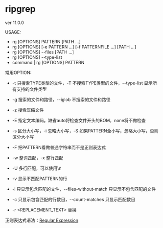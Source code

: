 # ripgrep
ver 11.0.0

USAGE:

* rg [OPTIONS] PATTERN [PATH ...]
* rg [OPTIONS] [-e PATTERN ...] [-f PATTERNFILE ...] [PATH ...]
* rg [OPTIONS] --files [PATH ...]
* rg [OPTIONS] --type-list
* command | rg [OPTIONS] PATTERN

常用OPTION:

* -t <TYPE> 只搜索TYPE类型的文件，-T <TYPE> 不搜索TYPE类型的文件，--type-list 显示所有支持的文件类型
* -g <GLOB> 搜索的文件和路径，--iglob <GLOB> 不搜索的文件和路径
* -z 搜索压缩文件
* -E <ENCODING> 指定文本编码。缺省auto将检查文件开头的BOM，none将不做检查

* -s 区分大小写，-i 忽略大小写，-S 如果PATTERN全小写，忽略大小写，否则区分大小写
* -F 把PATTERN看做普通字符串而不是正则表达式
* -w 整词匹配，-x 整行匹配
* -U 多行匹配，可以使用\n

* -v 显示不匹配PATTERN的行
* -l 只显示包含匹配的文件，--files-without-match 只显示不包含匹配的文件
* -c 只显示包含匹配的行数目，--count-matches 只显示匹配数目

* -r <REPLACEMENT_TEXT> 替换

正则表达式语法：[Regular Expression](https://docs.rs/regex/1.1.7/regex/#syntax)